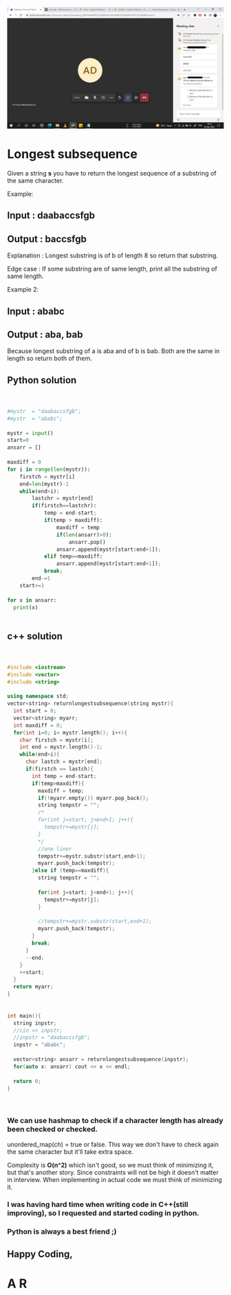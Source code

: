 ![Longest subsequence](./src/longest_subsequence.png)

# Longest subsequence

Given a string **s** you have to return the longest sequence of a substring of the same character.

Example:

## Input : daabaccsfgb
## Output : baccsfgb

Explanation : Longest substring is of b of length 8 so return that substring.

Edge case : If some substring are of same length, print all the substring of same length.

Example 2:

## Input : ababc
## Output : aba, bab

Because longest substring of a is aba and of b is bab. Both are the same in length so return both of them.


## Python solution


```python


#mystr  = "daabaccsfgb";
#mystr  = "ababc";

mystr = input()
start=0
ansarr = []

maxdiff = 0
for i in range(len(mystr)):
    firstch = mystr[i]
    end=len(mystr)-1
    while(end>i):
        lastchr = mystr[end]
        if(firstch==lastchr):
            temp = end-start;
            if(temp > maxdiff):
                maxdiff = temp
                if(len(ansarr)>0):
                    ansarr.pop()
                ansarr.append(mystr[start:end+1]);
            elif temp==maxdiff:
                ansarr.append(mystr[start:end+1]);
            break;
        end-=1
    start+=1
   
for x in ansarr:
  print(x)



```


## c++ solution

```cpp


#include <iostream>
#include <vector>
#include <string>

using namespace std;
vector<string> returnlongestsubsequence(string mystr){
  int start = 0;
  vector<string> myarr;
  int maxdiff = 0;
  for(int i=0; i< mystr.length(); i++){
    char firstch = mystr[i];
    int end = mystr.length()-1;
    while(end>i){
      char lastch = mystr[end];
      if(firstch == lastch){
        int temp = end-start;
        if(temp>maxdiff){
          maxdiff = temp;
          if(!myarr.empty()) myarr.pop_back();
          string tempstr = "";
          /*
          for(int j=start; j<end+1; j++){
            tempstr+=mystr[j];
          }
          */
          //one liner
          tempstr+=mystr.substr(start,end+1);
          myarr.push_back(tempstr);
        }else if (temp==maxdiff){
          string tempstr = "";
          
          for(int j=start; j<end+1; j++){
            tempstr+=mystr[j];
          }
          
          //tempstr+=mystr.substr(start,end+1);
          myarr.push_back(tempstr);
        }
        break;
      }
      --end;
    }
    ++start;
  }
  return myarr;
}


int main(){
  string inpstr;
  //cin >> inpstr;
  //inpstr = "daabaccsfgb";
  inpstr = "ababc";
  
  vector<string> ansarr = returnlongestsubsequence(inpstr);
  for(auto x: ansarr) cout << x << endl;
  
  return 0;
}




```

### We can use hashmap to check if a character length has already been checked or checked.
unordered_map(ch) = true or false. This way we don't have to check again the same character but it'll take extra space.


Complexity is **O(n^2)** which isn't good, so we must think of minimizing it, but that's another story.
Since constraints will not be high it doesn't matter in interview. When implementing in actual code we must think of minimizing it.


### I was having hard time when writing code in C++(still improving), so I requested and started coding in python.
### Python is always a best friend ;)

## Happy Coding,
# A R
